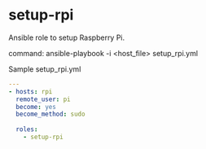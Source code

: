# setup-rpi
Ansible role to setup Raspberry Pi.

command: ansible-playbook -i <host_file> setup_rpi.yml

Sample setup_rpi.yml
```yaml
---
- hosts: rpi
  remote_user: pi
  become: yes
  become_method: sudo
       
  roles:
    - setup-rpi
```


